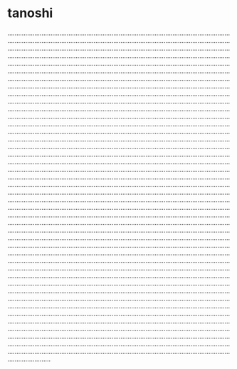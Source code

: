 # tanoshi
............................................................................................................................................................................................................................................................................................................................................................................................................................................................................................................................................................................................................................................................................................................................................................................................................................................................................................................................................................................................................................................................................................................................................................................................................................................................................................................................................................................................................................................................................................................................................................................................................................................................................................................................................................................................................................................................................................................................................................................................................................................................................................................................................................................................................................................................................................................................................................................................................................................................................................................................................................................................................................................................................................................................................................................................................................................................................................................................................................................................................................................................................................................................................................................................................................................................................................................................................................................................................................................................................................................................................................................................................................................................................................................................................................................................................................................................................................................................................................................................................................................................................................................................................................................................................................................................................................................................................................................................................................................................................................................................................................................................................................................................................................................................................................................................................................................................................................................................................................................................................................................................................................................................................................................................................................................................................................................................................................................................................................................................................................................................................................................